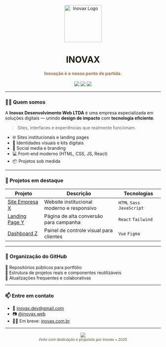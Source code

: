 <!-- INOVAX README - by ChatGPT -->

<div align="center">
  <img src="https://via.placeholder.com/120x120/1d1d13/ffffff?text=IN" width="120px" alt="Inovax Logo" />
  <h1 style="color:#1d1d13">INOVAX</h1>
  <strong style="color:#a26f44">Inovação é o nosso ponto de partida.</strong>
  <br /><br />
  <img src="https://img.shields.io/badge/Front--End-Design%20%7C%20Dev-a26f44?style=flat-square&logo=codepen&logoColor=white"/>
  <img src="https://img.shields.io/badge/Feito%20com-❤️-d8d5c6?style=flat-square"/>
  <img src="https://img.shields.io/badge/Desde-2025-c5a57e?style=flat-square"/>
</div>

---

### 👨‍💻 Quem somos

A **Inovax Desenvolvimento Web LTDA** é uma empresa especializada em soluções digitais — unindo **design de impacto** com **tecnologia eficiente**.

> Sites, interfaces e experiências que realmente funcionam.

- 🌐 Sites institucionais e landing pages
- 🎨 Identidades visuais e kits digitais
- 📱 Social media e branding
- 💻 Front-end moderno (HTML, CSS, JS, React)
- 📦 Projetos sob medida

---

### 🌟 Projetos em destaque

| Projeto | Descrição | Tecnologias |
|--------|-----------|-------------|
| [Site Empresa X](#) | Website institucional moderno e responsivo | `HTML` `Sass` `JavaScript` |
| [Landing Page Y](#) | Página de alta conversão para campanha | `React` `Tailwind` |
| [Dashboard Z](#) | Painel de controle visual para clientes | `Vue` `Figma` |

---

### 📁 Organização do GitHub

🔸 Repositórios públicos para portfólio  
🔸 Estrutura de projetos reais e componentes reutilizáveis  
🔸 Atualizações frequentes e colaborativas

---

### 📫 Entre em contato

- 📧 inovax.dev@gmail.com  
- 📷 [@inovax.web](https://instagram.com/inovax.web)  
- 🧑‍💼 Em breve: [inovax.com.br](#)

---

<div align="center">
  <img src="https://via.placeholder.com/400x1/1d1d13/1d1d13" />
  <br/>
  <sub><i style="color:#514b31">Feito com dedicação e propósito por Inovax • 2025</i></sub>
</div>
